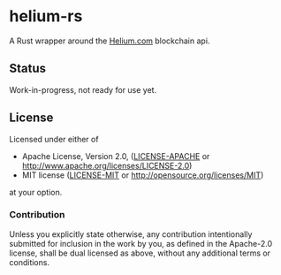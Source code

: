 # helium-rs

A Rust wrapper around the [Helium.com](https://github.com/helium/blockchain-http) blockchain api.

## Status

Work-in-progress, not ready for use yet.

## License

Licensed under either of

- Apache License, Version 2.0, ([LICENSE-APACHE](../LICENSE-APACHE) or http://www.apache.org/licenses/LICENSE-2.0)
- MIT license ([LICENSE-MIT](../LICENSE-MIT) or http://opensource.org/licenses/MIT)

at your option.

### Contribution

Unless you explicitly state otherwise, any contribution intentionally submitted
for inclusion in the work by you, as defined in the Apache-2.0 license, shall be dual licensed as above, without any additional terms or conditions.
